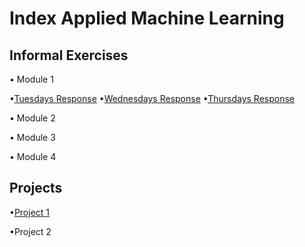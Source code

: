 # Index Applied Machine Learning

## Informal Exercises
• Module 1

•[Tuesdays Response](tues1.md)
•[Wednesdays Response](wed1.md)
•[Thursdays Response](https://amanroa.github.io/data310/thurs1.html)


• Module 2

• Module 3

• Module 4

## Projects
•[Project 1](Project1.md) 

•Project 2

